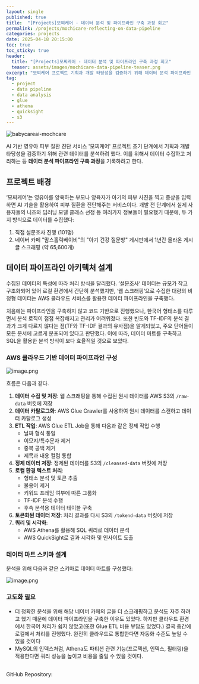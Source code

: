 ```yaml
---
layout: single
published: true
title:  "[Projects]모찌케어 - 데이터 분석 및 파이프라인 구축 과정 회고"
permalink: /projects/mochicare-reflecting-on-data-pipeline
categories: projects
date: 2025-04-18 20:15:00
toc: true
toc_sticky: true
header:
  title: "[Projects]모찌케어 - 데이터 분석 및 파이프라인 구축 과정 회고"
  teaser: assets/images/mochicare-data-pipeline-teaser.png
excerpt: "모찌케어 프로젝트 기획과 개발 타당성을 검증하기 위해 데이터 분석 파이프라인 구축 과정을 기록합니다"
tag:   
  - project
  - data pipeline
  - data analysis
  - glue
  - athena
  - quicksight
  - s3
---
```


![babycareai-mochcare](https://github.com/user-attachments/assets/5150a8cd-f3dd-4105-8ceb-d5d656bd2024)

AI 기반 영유아 피부 질환 진단 서비스 '모찌케어' 프로젝트 초기 단계에서 기획과 개발 타당성을 검증하기 위해 관련 데이터를 분석하려 했다. 이를 위해서 데이터 수집하고 처리하는 등 **데이터 분석 파이프라인 구축 과정**을 기록하려고 한다.

## 프로젝트 배경

‘모찌케어’는 영유아를 양육하는 부모나 양육자가 아기의 피부 사진을 찍고 증상을 입력하면 AI 기술을 활용하여 피부 질환을 진단해주는 서비스이다. 개발 전 단계에서 실제 사용자들의 니즈와 딥러닝 모델 클래스 선정 등 여러가지 정보들이 필요했기 때문에, 두 가지 방식으로 데이터를 수집했다:

1. 직접 설문조사 진행 (101명)
2. 네이버 카페 "맘스홀릭베이비"의 "아기 건강 질문방" 게시판에서 1년간 올라온 게시글 스크래핑 (약 65,600개)

## 데이터 파이프라인 아키텍처 설계

수집된 데이터의 특성에 따라 처리 방식을 달리했다. ‘설문조사‘ 데이터는 규모가 작고 구조화되어 있어 로컬 환경에서 간단히 분석했지만, ‘웹 스크래핑‘으로 수집한 대량의 비정형 데이터는 AWS 클라우드 서비스를 활용한 데이터 파이프라인을 구축했다.

처음에는 파이프라인을 구축하지 않고 코드 기반으로 진행했으나, 한국어 형태소를 다루면서 분석 로직이 점점 복잡해지고 관리가 어려워졌다. 또한 빈도와 TF-IDF의 분석 결과가 크게 다르지 않다는 점(TF와 TF-IDF 결과의 유사점)을 알게되었고, 주요 단어들이 모든 문서에 고르게 분포되어 있다고 판단했다. 이에 따라, 데이터 마트를 구축하고 SQL을 활용한 분석 방식이 보다 효율적일 것으로 보았다.

### AWS 클라우드 기반 데이터 파이프라인 구성

![image.png](https://github.com/user-attachments/assets/7422a3bb-afb4-44dc-a27a-e0b44c208d75)

흐름은 다음과 같다.

1. **데이터 수집 및 저장**: 웹 스크래핑을 통해 수집된 원시 데이터를 AWS S3의 `/raw-data` 버킷에 저장
2. **데이터 카탈로그화**: AWS Glue Crawler를 사용하여 원시 데이터를 스캔하고 데이터 카탈로그 생성
3. **ETL 작업**: AWS Glue ETL Job을 통해 다음과 같은 정제 작업 수행
    - 날짜 형식 통일
    - 이모지/특수문자 제거
    - 중복 공백 제거
    - 제목과 내용 컬럼 통합
4. **정제 데이터 저장**: 정제된 데이터를 S3의 `/cleansed-data` 버킷에 저장
5. **로컬 환경 텍스트 처리**:
    - 형태소 분석 및 토큰 추출
    - 불용어 제거
    - 키워드 프레임 여부에 따른 그룹화
    - TF-IDF 분석 수행
    - 후속 분석용 데이터 테이블 구축
6. **토큰화된 데이터 저장**: 처리 결과를 다시 S3의 `/tokend-data` 버킷에 저장
7. **쿼리 및 시각화**:
    - AWS Athena를 활용해 SQL 쿼리로 데이터 분석
    - AWS QuickSight로 결과 시각화 및 인사이트 도출

### 데이터 마트 스키마 설계

분석을 위해 다음과 같은 스키마로 데이터 마트를 구성했다:

![image.png](https://github.com/user-attachments/assets/68d42af6-ea55-4c89-8fe9-42096c70b81b)

### **고도화 필요**

- 더 정확한 분석을 위해 해당 네이버 카페의 글을 더 스크래핑하고 분석도 자주 하려고 했기 때문에 데이터 파이프라인을 구축한 이유도 있었다. 하지만 클라우드 환경에서 한국어 처리가 쉽지 않았고(또한 Glue ETL 비용 부담도 있었다.) 결국 중간에 로컬에서 처리를 진행했다. 완전히 클라우드로 통합한다면 자동화 수준도 높일 수 있을 것이다
- MySQL의 인덱스처럼, Athena도 파티션 관련 기능(프로젝션, 인덱스, 필터링)을 적용한다면 쿼리 성능을 높이고 비용을 줄일 수 있을 것이다.

<br>
GitHub Repository: <https://github.com/BabyCareAI>